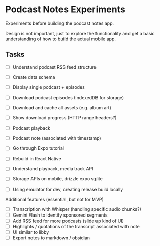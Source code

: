 # Podcast Notes Experiments

Experiments before building the podcast notes app.

Design is not important, just to explore the functionality and get a basic
understanding of how to build the actual mobile app.

## Tasks

- [ ] Understand podcast RSS feed structure
- [ ] Create data schema
- [ ] Display single podcast + episodes
- [ ] Download podcast episodes (IndexedDB for storage)
- [ ] Download and cache all assets (e.g. album art)
- [ ] Show download progress (HTTP range headers?)
- [ ] Podcast playback
- [ ] Podcast note (associated with timestamp)

- [ ] Go through Expo tutorial
- [ ] Rebuild in React Native
- [ ] Understand playback, media track API
- [ ] Storage APIs on mobile, drizzle expo sqlite
- [ ] Using emulator for dev, creating release build locally

Additional features (essential, but not for MVP)

- [ ] Transcription with Whisper (handling specific audio chunks?)
- [ ] Gemini Flash to identify sponsored segments
- [ ] Add RSS feed for more podcasts (slide up kind of UI)
- [ ] Highlights / quotations of the transcript associated with note
- [ ] UI similar to libby
- [ ] Export notes to markdown / obsidian